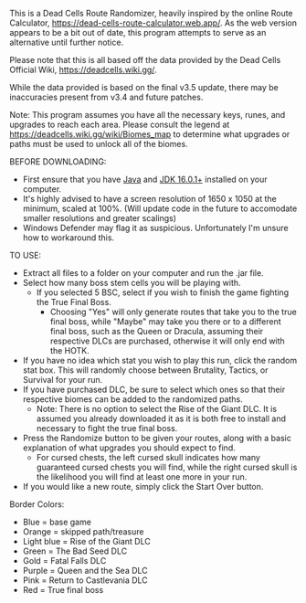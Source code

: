 This is a Dead Cells Route Randomizer, heavily inspired by the online Route Calculator, https://dead-cells-route-calculator.web.app/. As the web version appears to be a bit out of date, this program attempts to serve as an alternative until further notice.

Please note that this is all based off the data provided by the Dead Cells Official Wiki, https://deadcells.wiki.gg/.

While the data provided is based on the final v3.5 update, there may be inaccuracies present from v3.4 and future patches.

Note: This program assumes you have all the necessary keys, runes, and upgrades to reach each area. Please consult the legend at https://deadcells.wiki.gg/wiki/Biomes_map to determine what upgrades or paths must be used to unlock all of the biomes.

BEFORE DOWNLOADING:
  - First ensure that you have [Java](https://www.java.com/download/ie_manual.jsp) and [JDK 16.0.1+](https://www.oracle.com/java/technologies/downloads/) installed on your computer.
  - It's highly advised to have a screen resolution of 1650 x 1050 at the minimum, scaled at 100%. (Will update code in the future to accomodate smaller resolutions and greater scalings)
  - Windows Defender may flag it as suspicious. Unfortunately I'm unsure how to workaround this.

TO USE:
  - Extract all files to a folder on your computer and run the .jar file.
  - Select how many boss stem cells you will be playing with.
    - If you selected 5 BSC, select if you wish to finish the game fighting the True Final Boss.
      - Choosing "Yes" will only generate routes that take you to the true final boss, while "Maybe" may take you there or to a different final boss, such as the Queen or Dracula, assuming their respective DLCs are purchased, otherwise it will only end with the HOTK.
  - If you have no idea which stat you wish to play this run, click the random stat box. This will randomly choose between Brutality, Tactics, or Survival for your run.
  - If you have purchased DLC, be sure to select which ones so that their respective biomes can be added to the randomized paths.
    - Note: There is no option to select the Rise of the Giant DLC. It is assumed you already downloaded it as it is both free to install and necessary to fight the true final boss.
  - Press the Randomize button to be given your routes, along with a basic explanation of what upgrades you should expect to find.
    - For cursed chests, the left cursed skull indicates how many guaranteed cursed chests you will find, while the right cursed skull is the likelihood you will find at least one more in your run.
  - If you would like a new route, simply click the Start Over button.

Border Colors:
  
  - Blue = base game
  - Orange = skipped path/treasure
  - Light blue = Rise of the Giant DLC
  - Green = The Bad Seed DLC
  - Gold = Fatal Falls DLC
  - Purple = Queen and the Sea DLC
  - Pink = Return to Castlevania DLC
  - Red = True final boss
